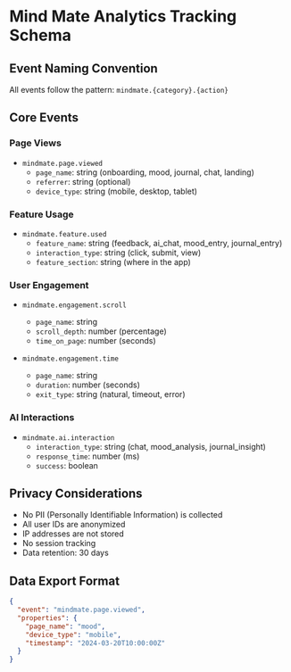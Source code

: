 # Mind Mate Analytics Tracking Schema

## Event Naming Convention
All events follow the pattern: `mindmate.{category}.{action}`

## Core Events

### Page Views
- `mindmate.page.viewed`
  - `page_name`: string (onboarding, mood, journal, chat, landing)
  - `referrer`: string (optional)
  - `device_type`: string (mobile, desktop, tablet)

### Feature Usage
- `mindmate.feature.used`
  - `feature_name`: string (feedback, ai_chat, mood_entry, journal_entry)
  - `interaction_type`: string (click, submit, view)
  - `feature_section`: string (where in the app)

### User Engagement
- `mindmate.engagement.scroll`
  - `page_name`: string
  - `scroll_depth`: number (percentage)
  - `time_on_page`: number (seconds)

- `mindmate.engagement.time`
  - `page_name`: string
  - `duration`: number (seconds)
  - `exit_type`: string (natural, timeout, error)

### AI Interactions
- `mindmate.ai.interaction`
  - `interaction_type`: string (chat, mood_analysis, journal_insight)
  - `response_time`: number (ms)
  - `success`: boolean

## Privacy Considerations
- No PII (Personally Identifiable Information) is collected
- All user IDs are anonymized
- IP addresses are not stored
- No session tracking
- Data retention: 30 days

## Data Export Format
```json
{
  "event": "mindmate.page.viewed",
  "properties": {
    "page_name": "mood",
    "device_type": "mobile",
    "timestamp": "2024-03-20T10:00:00Z"
  }
}
``` 
